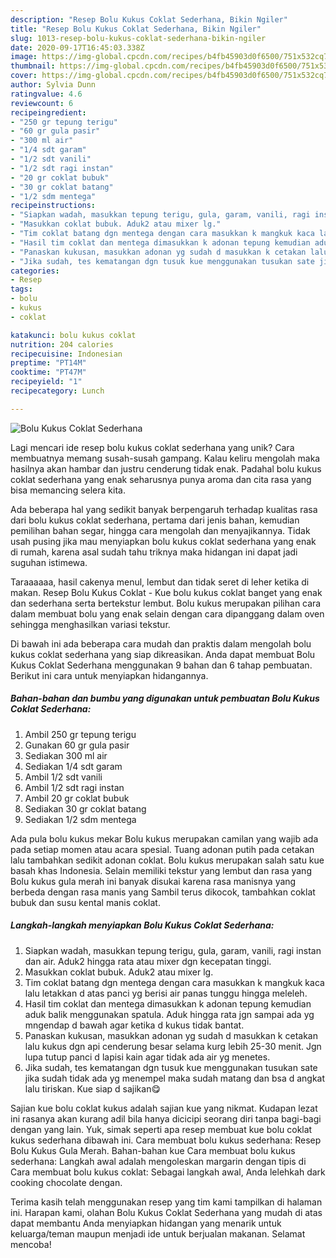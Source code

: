 ```yaml
---
description: "Resep Bolu Kukus Coklat Sederhana, Bikin Ngiler"
title: "Resep Bolu Kukus Coklat Sederhana, Bikin Ngiler"
slug: 1013-resep-bolu-kukus-coklat-sederhana-bikin-ngiler
date: 2020-09-17T16:45:03.338Z
image: https://img-global.cpcdn.com/recipes/b4fb45903d0f6500/751x532cq70/bolu-kukus-coklat-sederhana-foto-resep-utama.jpg
thumbnail: https://img-global.cpcdn.com/recipes/b4fb45903d0f6500/751x532cq70/bolu-kukus-coklat-sederhana-foto-resep-utama.jpg
cover: https://img-global.cpcdn.com/recipes/b4fb45903d0f6500/751x532cq70/bolu-kukus-coklat-sederhana-foto-resep-utama.jpg
author: Sylvia Dunn
ratingvalue: 4.6
reviewcount: 6
recipeingredient:
- "250 gr tepung terigu"
- "60 gr gula pasir"
- "300 ml air"
- "1/4 sdt garam"
- "1/2 sdt vanili"
- "1/2 sdt ragi instan"
- "20 gr coklat bubuk"
- "30 gr coklat batang"
- "1/2 sdm mentega"
recipeinstructions:
- "Siapkan wadah, masukkan tepung terigu, gula, garam, vanili, ragi instan dan air. Aduk2 hingga rata atau mixer dgn kecepatan tinggi."
- "Masukkan coklat bubuk. Aduk2 atau mixer lg."
- "Tim coklat batang dgn mentega dengan cara masukkan k mangkuk kaca lalu letakkan d atas panci yg berisi air panas tunggu hingga meleleh."
- "Hasil tim coklat dan mentega dimasukkan k adonan tepung kemudian aduk balik menggunakan spatula. Aduk hingga rata jgn sampai ada yg mngendap d bawah agar ketika d kukus tidak bantat."
- "Panaskan kukusan, masukkan adonan yg sudah d masukkan k cetakan lalu kukus dgn api cenderung besar selama kurg lebih 25-30 menit. Jgn lupa tutup panci d lapisi kain agar tidak ada air yg menetes."
- "Jika sudah, tes kematangan dgn tusuk kue menggunakan tusukan sate jika sudah tidak ada yg menempel maka sudah matang dan bsa d angkat lalu tiriskan. Kue siap d sajikan😋"
categories:
- Resep
tags:
- bolu
- kukus
- coklat

katakunci: bolu kukus coklat 
nutrition: 204 calories
recipecuisine: Indonesian
preptime: "PT14M"
cooktime: "PT47M"
recipeyield: "1"
recipecategory: Lunch

---
```



![Bolu Kukus Coklat Sederhana](https://img-global.cpcdn.com/recipes/b4fb45903d0f6500/751x532cq70/bolu-kukus-coklat-sederhana-foto-resep-utama.jpg)

Lagi mencari ide resep bolu kukus coklat sederhana yang unik? Cara membuatnya memang susah-susah gampang. Kalau keliru mengolah maka hasilnya akan hambar dan justru cenderung tidak enak. Padahal bolu kukus coklat sederhana yang enak seharusnya punya aroma dan cita rasa yang bisa memancing selera kita.

Ada beberapa hal yang sedikit banyak berpengaruh terhadap kualitas rasa dari bolu kukus coklat sederhana, pertama dari jenis bahan, kemudian pemilihan bahan segar, hingga cara mengolah dan menyajikannya. Tidak usah pusing jika mau menyiapkan bolu kukus coklat sederhana yang enak di rumah, karena asal sudah tahu triknya maka hidangan ini dapat jadi suguhan istimewa.

Taraaaaaa, hasil cakenya menul, lembut dan tidak seret di leher ketika di makan. Resep Bolu Kukus Coklat - Kue bolu kukus coklat banget yang enak dan sederhana serta bertekstur lembut. Bolu kukus merupakan pilihan cara dalam membuat bolu yang enak selain dengan cara dipanggang dalam oven sehingga menghasilkan variasi tekstur.


Di bawah ini ada beberapa cara mudah dan praktis dalam mengolah bolu kukus coklat sederhana yang siap dikreasikan. Anda dapat membuat Bolu Kukus Coklat Sederhana menggunakan 9 bahan dan 6 tahap pembuatan. Berikut ini cara untuk menyiapkan hidangannya.

<!--inarticleads1-->

##### Bahan-bahan dan bumbu yang digunakan untuk pembuatan Bolu Kukus Coklat Sederhana:

1. Ambil 250 gr tepung terigu
1. Gunakan 60 gr gula pasir
1. Sediakan 300 ml air
1. Sediakan 1/4 sdt garam
1. Ambil 1/2 sdt vanili
1. Ambil 1/2 sdt ragi instan
1. Ambil 20 gr coklat bubuk
1. Sediakan 30 gr coklat batang
1. Sediakan 1/2 sdm mentega


Ada pula bolu kukus mekar Bolu kukus merupakan camilan yang wajib ada pada setiap momen atau acara spesial. Tuang adonan putih pada cetakan lalu tambahkan sedikit adonan coklat. Bolu kukus merupakan salah satu kue basah khas Indonesia. Selain memiliki tekstur yang lembut dan rasa yang Bolu kukus gula merah ini banyak disukai karena rasa manisnya yang berbeda dengan rasa manis yang Sambil terus dikocok, tambahkan coklat bubuk dan susu kental manis coklat. 

<!--inarticleads2-->

##### Langkah-langkah menyiapkan Bolu Kukus Coklat Sederhana:

1. Siapkan wadah, masukkan tepung terigu, gula, garam, vanili, ragi instan dan air. Aduk2 hingga rata atau mixer dgn kecepatan tinggi.
1. Masukkan coklat bubuk. Aduk2 atau mixer lg.
1. Tim coklat batang dgn mentega dengan cara masukkan k mangkuk kaca lalu letakkan d atas panci yg berisi air panas tunggu hingga meleleh.
1. Hasil tim coklat dan mentega dimasukkan k adonan tepung kemudian aduk balik menggunakan spatula. Aduk hingga rata jgn sampai ada yg mngendap d bawah agar ketika d kukus tidak bantat.
1. Panaskan kukusan, masukkan adonan yg sudah d masukkan k cetakan lalu kukus dgn api cenderung besar selama kurg lebih 25-30 menit. Jgn lupa tutup panci d lapisi kain agar tidak ada air yg menetes.
1. Jika sudah, tes kematangan dgn tusuk kue menggunakan tusukan sate jika sudah tidak ada yg menempel maka sudah matang dan bsa d angkat lalu tiriskan. Kue siap d sajikan😋


Sajian kue bolu coklat kukus adalah sajian kue yang nikmat. Kudapan lezat ini rasanya akan kurang adil bila hanya dicicipi seorang diri tanpa bagi-bagi dengan yang lain. Yuk, simak seperti apa resep membuat kue bolu coklat kukus sederhana dibawah ini. Cara membuat bolu kukus sederhana: Resep Bolu Kukus Gula Merah. Bahan-bahan kue Cara membuat bolu kukus sederhana: Langkah awal adalah mengoleskan margarin dengan tipis di Cara membuat bolu kukus coklat: Sebagai langkah awal, Anda lelehkah dark cooking chocolate dengan. 

Terima kasih telah menggunakan resep yang tim kami tampilkan di halaman ini. Harapan kami, olahan Bolu Kukus Coklat Sederhana yang mudah di atas dapat membantu Anda menyiapkan hidangan yang menarik untuk keluarga/teman maupun menjadi ide untuk berjualan makanan. Selamat mencoba!
